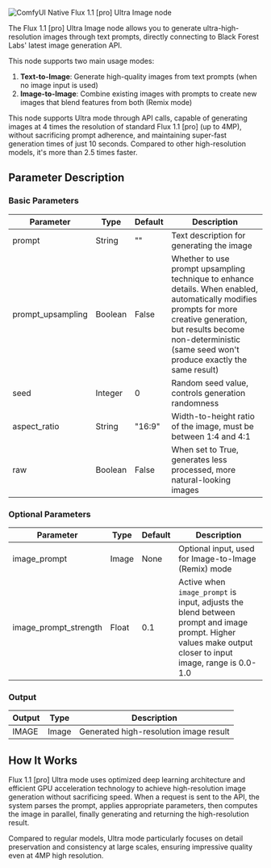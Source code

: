 ![ComfyUI Native Flux 1.1 [pro] Ultra Image node](assets/docs/flux-1-1-pro-ultra-image.jpg)

The Flux 1.1 [pro] Ultra Image node allows you to generate ultra-high-resolution images through text prompts, directly connecting to Black Forest Labs' latest image generation API.

This node supports two main usage modes:
1. **Text-to-Image**: Generate high-quality images from text prompts (when no image input is used)
2. **Image-to-Image**: Combine existing images with prompts to create new images that blend features from both (Remix mode)

This node supports Ultra mode through API calls, capable of generating images at 4 times the resolution of standard Flux 1.1 [pro] (up to 4MP), without sacrificing prompt adherence, and maintaining super-fast generation times of just 10 seconds. Compared to other high-resolution models, it's more than 2.5 times faster.

## Parameter Description

### Basic Parameters

| Parameter         | Type    | Default | Description                                                                                                                                                                                                                      |
| ----------------- | ------- | ------- | -------------------------------------------------------------------------------------------------------------------------------------------------------------------------------------------------------------------------------- |
| prompt            | String  | ""      | Text description for generating the image                                                                                                                                                                                        |
| prompt_upsampling | Boolean | False   | Whether to use prompt upsampling technique to enhance details. When enabled, automatically modifies prompts for more creative generation, but results become non-deterministic (same seed won't produce exactly the same result) |
| seed              | Integer | 0       | Random seed value, controls generation randomness                                                                                                                                                                                |
| aspect_ratio      | String  | "16:9"  | Width-to-height ratio of the image, must be between 1:4 and 4:1                                                                                                                                                                  |
| raw               | Boolean | False   | When set to True, generates less processed, more natural-looking images                                                                                                                                                          |

### Optional Parameters

| Parameter             | Type  | Default | Description                                                                                                                                               |
| --------------------- | ----- | ------- | --------------------------------------------------------------------------------------------------------------------------------------------------------- |
| image_prompt          | Image | None    | Optional input, used for Image-to-Image (Remix) mode                                                                                                      |
| image_prompt_strength | Float | 0.1     | Active when `image_prompt` is input, adjusts the blend between prompt and image prompt. Higher values make output closer to input image, range is 0.0-1.0 |

### Output

| Output | Type  | Description                            |
| ------ | ----- | -------------------------------------- |
| IMAGE  | Image | Generated high-resolution image result |

## How It Works

Flux 1.1 [pro] Ultra mode uses optimized deep learning architecture and efficient GPU acceleration technology to achieve high-resolution image generation without sacrificing speed. When a request is sent to the API, the system parses the prompt, applies appropriate parameters, then computes the image in parallel, finally generating and returning the high-resolution result.

Compared to regular models, Ultra mode particularly focuses on detail preservation and consistency at large scales, ensuring impressive quality even at 4MP high resolution.
